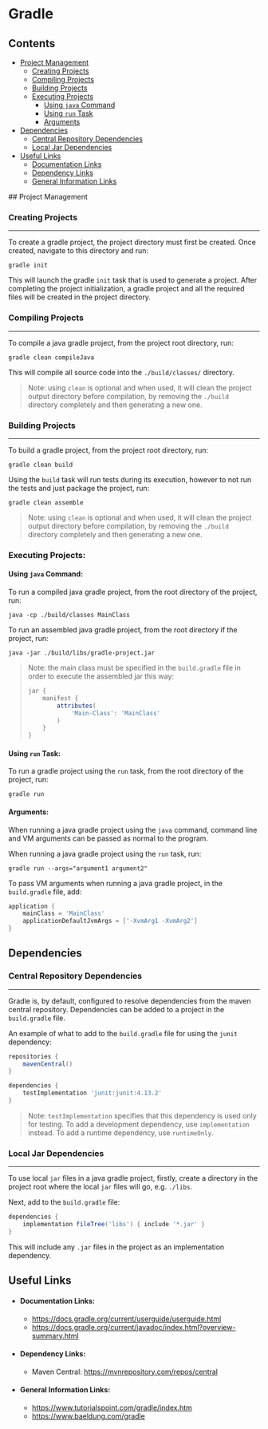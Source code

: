 # Gradle

## Contents
- [Project Management](#project-management)
    - [Creating Projects](#creating-projects)
    - [Compiling Projects](#compiling-projects)
    - [Building Projects](#building-projects)
    - [Executing Projects](#executing-projects)
        - [Using `java` Command](#using-java-command)
        - [Using `run` Task](#using-run-task)
        - [Arguments](#arguments)
- [Dependencies](#dependencies)
    - [Central Repository Dependencies](#central-repository-dependencies)
    - [Local Jar Dependencies](#local-jar-dependencies)
- [Useful Links](#useful-links)
    - [Documentation Links](#documentation-links)
    - [Dependency Links](#dependency-links)
    - [General Information Links](#general-information-links)

## Project Management
### Creating Projects
---
To create a gradle project, the project directory must first be created.
Once created, navigate to this directory and run:
```
gradle init
```
This will launch the gradle `init` task that is used to generate a project.
After completing the project initialization, a gradle project and all the 
required files will be created in the project directory.
### Compiling Projects
---
To compile a java gradle project, from the project root directory, run:
```
gradle clean compileJava
```
This will compile all source code into the `./build/classes/` directory.
> Note: using `clean` is optional and when used, it will clean the project 
output directory before compilation, by removing the `./build` directory 
completely and then generating a new one.
### Building Projects
---
To build a gradle project, from the project root directory, run:
```
gradle clean build
```
Using the `build` task will run tests during its execution, however to not run
the tests and just package the project, run:
```
gradle clean assemble
```
> Note: using `clean` is optional and when used, it will clean the project 
output directory before compilation, by removing the `./build` directory 
completely and then generating a new one.
### Executing Projects:
#### Using `java` Command:
To run a compiled java gradle project, from the root directory of the project, 
run:
```
java -cp ./build/classes MainClass
```
To run an assembled java gradle project, from the root directory if the
project, run:
```
java -jar ./build/libs/gradle-project.jar
```
> Note: the main class must be specified in the `build.gradle` file in order to
> execute the assembled jar this way:
> ```groovy
> jar {
>     manifest {
>         attributes(
>             'Main-Class': 'MainClass'
>         )
>     }
> }
> ```
#### Using `run` Task:
To run a gradle project using the `run` task, from the root directory of the
project, run:
```
gradle run
```
#### Arguments:
When running a java gradle project using the `java` command, command line and 
VM arguments can be passed as normal to the program.

When running a java gradle project using the `run` task, run:
```
gradle run --args="argument1 argument2"
```
To pass VM arguments when running a java gradle project, in the `build.gradle`
file, add:
```groovy
application {
    mainClass = 'MainClass'
    applicationDefaultJvmArgs = ['-XvmArg1 -XvmArg2']
}
```

## Dependencies
### Central Repository Dependencies
---
Gradle is, by default, configured to resolve dependencies from the maven central
repository. Dependencies can be added to a project in the `build.gradle` file.

An example of what to add to the `build.gradle` file for using the `junit`
dependency:
```groovy
repositories {
    mavenCentral()
}

dependencies {
    testImplementation 'junit:junit:4.13.2'
}
```
> Note: `testImplementation` specifies that this dependency is used only for
> testing. To add a development dependency, use `implementation` instead. To
> add a runtime dependency, use `runtimeOnly`.
### Local Jar Dependencies
---
To use local `jar` files in a java gradle project, firstly, create a directory
in the project root where the local `jar` files will go, e.g. `./libs`.

Next, add to the `build.gradle` file:
```groovy
dependencies {
    implementation fileTree('libs') { include '*.jar' }
}
```
This will include any `.jar` files in the project as an implementation
dependency.

## Useful Links
- #### Documentation Links:
    - <https://docs.gradle.org/current/userguide/userguide.html>
    - <https://docs.gradle.org/current/javadoc/index.html?overview-summary.html>
- #### Dependency Links:
    - Maven Central: <https://mvnrepository.com/repos/central>
- #### General Information Links:
    - <https://www.tutorialspoint.com/gradle/index.htm>
    - <https://www.baeldung.com/gradle>